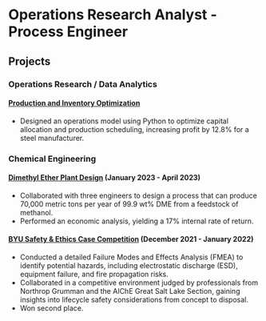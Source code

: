 # Operations Research Analyst - Process Engineer

## Projects
### Operations Research / Data Analytics
#### [Production and Inventory Optimization](https://github.com/dogtortron/inventory-optimization)
- Designed an operations model using Python to optimize capital allocation and production scheduling, increasing profit by 12.8% for a steel manufacturer.

### Chemical Engineering

#### [Dimethyl Ether Plant Design](https://github.com/dogtortron/DME-plant-design) (January 2023 - April 2023)
- Collaborated with three engineers to design a process that can produce 70,000 metric tons per year of 99.9 wt% DME from a feedstock of methanol.
- Performed an economic analysis, yielding a 17% internal rate of return.

#### [BYU Safety & Ethics Case Competition](https://github.com/dogtortron/2022-safety-competition) (December 2021 - January 2022)
- Conducted a detailed Failure Modes and Effects Analysis (FMEA) to identify potential hazards, including electrostatic discharge (ESD), equipment failure, and fire propagation risks.
- Collaborated in a competitive environment judged by professionals from Northrop Grumman and the AIChE Great Salt Lake Section, gaining insights into lifecycle safety considerations from concept to disposal.
- Won second place.


